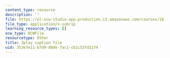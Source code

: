 ```yaml
---
content_type: resource
description: ''
file: https://ol-ocw-studio-app-production.s3.amazonaws.com/courses/18-03sc-differential-equations-fall-2011/353e7e11b7d9d8de7ac1cb1c53fd21f4_IGk-7EKR35A.srt
file_type: application/x-subrip
learning_resource_types: []
ocw_type: OCWFile
resourcetype: Other
title: 3play caption file
uid: 353e7e11-b7d9-d8de-7ac1-cb1c53fd21f4
---
```

